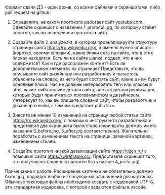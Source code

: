 ﻿Формат сдачи ДЗ - один архив, со всеми файлами и скриншотами, либо pull request на github.

1. Определите, на каком протоколе работает сайт youtube.com. 
Сделайте скриншот с названием 1_protocol.jpg, по которому станет понятно, как вы определили протокол сайта.

2. Создайте файл 2_analyze.txt, в котором проанализируйте структуру страницы сайта https://ru.wikipedia.org/, а именно нужно описать (коротко, своими словами),
какие блоки есть на сайте, что в этих блоках находится. Есть ли на сайте шапка, подвал, что в них содержится? Как и где расположен контент?
Есть ли дополнительные элементы на странице?
Представьте, что вы описываете сайт дизайнеру или разработчику и пытаетесь объяснить на словах, из чего будет состоять сайт, какие в нем будут основные блоки.
Нас не должны интересовать теги или классы в html, какие-либо мелкие детали сайта, все это детали реализации, которые будут приниматься программистом и дизайнером.
Интересует то, как вы опишите словами сайт, чтобы разработчик и дизайнер поняли, с чем им предстоит работать.

3. Внесите не менее 10 изменений на страницу любой статьи сайта https://ru.wikipedia.org/, с помощью инструмента разработчика и
представьте два скриншота было/стало (скриншоты должны иметь названия 3_before.jpg, 3_after.jpg соответственно).
Желательно поработать с изменением текста на странице, заменой картинки, изменением стилей.

4. Создайте прототип низкой детализации сайта https://dzen.ru/ с помощью сайта https://wireframe.cc/.
Предоставьте скриншот того, что получилось (скриншот должен быть назван 4_proto.jpg).

Примечание к работе:
Расширение картинки не обязательно должно быть .jpg, подойдет любое из популярных расширений для картинок.
Обычные текстовые файлы необходимо создать с кодировкой UTF-8, это стандартная кодировка, с которой создаются файлы в vscode.